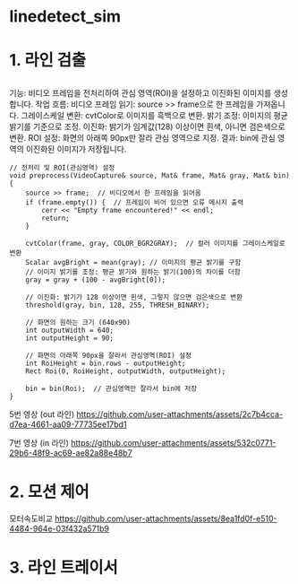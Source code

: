 # linedetect_sim

# 1. 라인 검출
##
기능: 비디오 프레임을 전처리하여 관심 영역(ROI)을 설정하고 이진화된 이미지를 생성합니다.
작업 흐름:
비디오 프레임 읽기: source >> frame으로 한 프레임을 가져옵니다.
그레이스케일 변환: cvtColor로 이미지를 흑백으로 변환.
밝기 조정: 이미지의 평균 밝기를 기준으로 조정.
이진화: 밝기가 임계값(128) 이상이면 흰색, 아니면 검은색으로 변환.
ROI 설정: 화면의 아래쪽 90px만 잘라 관심 영역으로 지정.
결과: bin에 관심 영역의 이진화된 이미지가 저장됩니다.
```
// 전처리 및 ROI(관심영역) 설정
void preprocess(VideoCapture& source, Mat& frame, Mat& gray, Mat& bin) {
    source >> frame;  // 비디오에서 한 프레임을 읽어옴
    if (frame.empty()) {  // 프레임이 비어 있으면 오류 메시지 출력
        cerr << "Empty frame encountered!" << endl;
        return;
    }

    cvtColor(frame, gray, COLOR_BGR2GRAY);  // 컬러 이미지를 그레이스케일로 변환
    Scalar avgBright = mean(gray); // 이미지의 평균 밝기를 구함
    // 이미지 밝기를 조정: 평균 밝기와 원하는 밝기(100)의 차이를 더함
    gray = gray + (100 - avgBright[0]);

    // 이진화: 밝기가 128 이상이면 흰색, 그렇지 않으면 검은색으로 변환
    threshold(gray, bin, 128, 255, THRESH_BINARY);

    // 화면의 원하는 크기 (640x90)
    int outputWidth = 640;
    int outputHeight = 90;

    // 화면의 아래쪽 90px을 잘라서 관심영역(ROI) 설정
    int RoiHeight = bin.rows - outputHeight;
    Rect Roi(0, RoiHeight, outputWidth, outputHeight);

    bin = bin(Roi);  // 관심영역만 잘라서 bin에 저장
}
```


5번 영상 (out 라인)
https://github.com/user-attachments/assets/2c7b4cca-d7ea-4661-aa09-77735ee17bd1

7번 영상 (in 라인)
https://github.com/user-attachments/assets/532c0771-29b6-48f9-ac69-ae82a88e48b7

# 2. 모션 제어

모터속도비교
https://github.com/user-attachments/assets/8ea1fd0f-e510-4484-964e-03f432a571b9

# 3. 라인 트레이서
   
